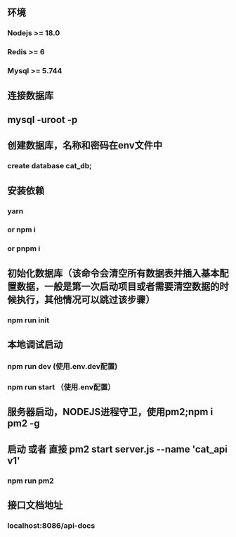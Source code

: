 ## 环境
### Nodejs >= 18.0
### Redis  >= 6
### Mysql >= 5.744

## 连接数据库
## mysql -uroot -p

## 创建数据库，名称和密码在env文件中

### create database cat_db;

## 安装依赖
### yarn 
### or npm i
### or pnpm i


## 初始化数据库（该命令会清空所有数据表并插入基本配置数据，一般是第一次启动项目或者需要清空数据的时候执行，其他情况可以跳过该步骤）
### npm run init

## 本地调试启动
### npm run dev (使用.env.dev配置)
### npm run start （使用.env配置）

## 服务器启动，NODEJS进程守卫，使用pm2;npm i pm2 -g
## 启动 或者 直接 pm2 start server.js --name 'cat_api v1'

### npm run pm2

## 接口文档地址

### localhost:8086/api-docs
